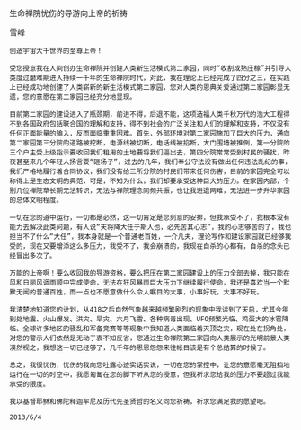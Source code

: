 生命禅院忧伤的导游向上帝的祈祷

雪峰


    创造宇宙大千世界的至尊上帝！

    受您授意我在人间创办生命禅院并创建人类新生活模式第二家园，同时“收割成熟庄稼”并引导人类度过磨难期进入持续一千年的生命禅院时代，对此，我在理论上已经完成了四分之三，在实践上已经成功地创建了人类崭新的新生活模式第二家园，您对人类的恩典关爱通过第二家园彰显无遗，您的意愿在第二家园已经充分地显现。

    目前第二家园的建设进入了瓶颈期，前进不得，后退不能，这项造福人类千秋万代的浩大工程得不到各国政府包括联合国的理解和支持，得不到社会的广泛关注和人们的理解和支持，不仅没有任何正面能量的输入，反而面临重重困难。首先，外部环境对第二家园施加了巨大的压力，通向第二家园第三分院的道路被挖断，电源线被切断，电话线被掐断，大门围墙被推倒，第一分院的三个户主受上级指示要收回我们租用的土地要将我们逼出去，第四分院常常受到村民的骚扰，昨夜甚至来几个年轻人扬言要“砸场子”，过去的几年，我们奉公守法没有做出任何违法乱纪的事，我们严格地履行着合同协议，我们没有给三所分院的村民们带来任何伤害，目前的家园完全可以称得上是生态文明的典范，可是，不知为什么，我们却要承受这种巨大的压力。在家园内部，个别几位禅院草长期无法转识，无法与禅院理念同频共振，也让我进退两难，无法进一步升华家园的总体文明程度。

    一切在您的道中运行，一切都是必然，这一切肯定是您刻意的安排，但我承受不了，我根本没有能力去解决此类问题，有人说“天将降大任于斯人也，必先苦其心志”，我的心志够苦的了，我也担当不了什么“大任”，我本身就是一个普通老百姓，一介凡夫，理论写作和建设家园就已经够我受的，现在又要增添这么多压力，我受不了，我会崩溃的，我现在自杀的心都有，自杀的念头已经冒出多次了。

    万能的上帝啊！要么收回我的导游资格，要么把压在第二家园建设上的压力全部去掉，我只能在风和日丽风调雨顺中完成使命，无法在狂风暴雨巨大压力下继续履行使命，我还是喜欢当一个默默无闻的普通百姓，而一点也不愿意做什么令人瞩目的大事，小事好玩，大事不好玩。

    我清楚地知道您的计划，从418之后自然气象越来越频繁剧烈的现象中我读到了天启，尤其今年到处地震、火山爆发、洪灾、旱灾、六月飞雪、各种病毒出现、UFO频繁光临、鸡蛋大的冰雹降临、全球许多地区的骚乱和军备竞赛等等现象中我知道人类面临着灭顶之灾，现在处在拐角处，对您的警示人们依然是无动于衷不知反省，您通过生命禅院第二家园向人类展示的光明前景人类漠然视之，我想这一切已经够了，几千年的恩恩怨怨来往帐目该是有个总结算的时候了。

    总之，我很忧伤，忧伤的我向您吐露心迹实话实说，一切在您的掌控中，让您的意愿毫无阻挡地运行在一切的时空中，我愿匍匐在您的脚下听从您的授意，但我祈求您给我的压力不要超过我能承受的限度。

    我以基督耶稣和佛陀释迦牟尼及历代先圣贤哲的名义向您祈祷，祈求您满足我的愿望吧。

    2013/6/4



